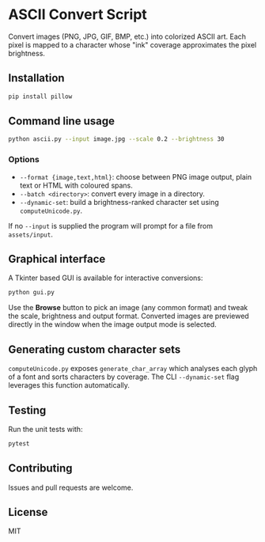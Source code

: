 # ASCII Convert Script

Convert images (PNG, JPG, GIF, BMP, etc.) into colorized ASCII art. Each pixel
is mapped to a character whose "ink" coverage approximates the pixel
brightness.

## Installation

```bash
pip install pillow
```

## Command line usage

```bash
python ascii.py --input image.jpg --scale 0.2 --brightness 30
```

### Options

- `--format {image,text,html}`: choose between PNG image output, plain text or
  HTML with coloured spans.
- `--batch <directory>`: convert every image in a directory.
- `--dynamic-set`: build a brightness-ranked character set using
  `computeUnicode.py`.

If no `--input` is supplied the program will prompt for a file from
`assets/input`.

## Graphical interface

A Tkinter based GUI is available for interactive conversions:

```bash
python gui.py
```

Use the **Browse** button to pick an image (any common format) and tweak the
scale, brightness and output format. Converted images are previewed directly in
the window when the image output mode is selected.

## Generating custom character sets

`computeUnicode.py` exposes `generate_char_array` which analyses each glyph of a
font and sorts characters by coverage. The CLI `--dynamic-set` flag leverages
this function automatically.

## Testing

Run the unit tests with:

```bash
pytest
```

## Contributing

Issues and pull requests are welcome.

## License

MIT
